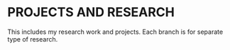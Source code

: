 # PROJECTS AND RESEARCH
This includes my research work and projects. Each branch is for separate type of research.
